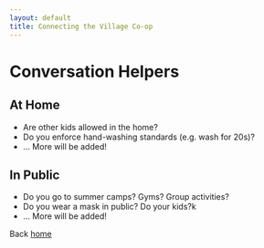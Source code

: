 ```yaml
---
layout: default
title: Connecting the Village Co-op
---
```

# Conversation Helpers
## At Home
* Are other kids allowed in the home?
* Do you enforce hand-washing standards (e.g. wash for 20s)?
* ... More will be added!

## In Public
* Do you go to summer camps? Gyms? Group activities?
* Do you wear a mask in public? Do your kids?k
* ... More will be added!

Back [home](/)
